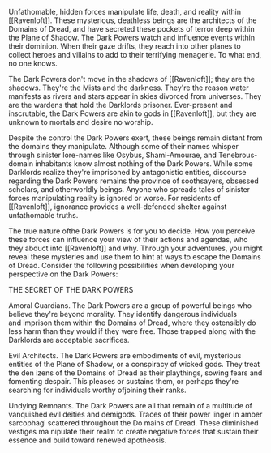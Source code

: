 Unfathomable, hidden forces manipulate life, death, and reality within [[Ravenloft]]. These mysterious, deathless beings are the architects of the Domains of Dread, and have secreted these pockets of terror deep within the Plane of Shadow. The Dark Powers watch and influence events within their dominion. When their gaze drifts, they reach into other planes to collect heroes and villains to add to their terrifying menagerie. To what end, no one knows.

The Dark Powers don't move in the shadows of [[Ravenloft]]; they are the shadows. They're the Mists and the darkness. They're the reason water manifests as rivers and stars appear in skies divorced from universes. They are the wardens that hold the Darklords prisoner. Ever-present and inscrutable, the Dark Powers are akin to gods in [[Ravenloft]], but they are unknown to mortals and desire no worship.

Despite the control the Dark Powers exert, these beings remain distant from the domains they manipulate. Although some of their names whisper through sinister lore-names like Osybus, Shami-Amourae, and Tenebrous-domain inhabitants know almost nothing of the Dark Powers. While some Darklords realize they're imprisoned by antagonistic entities, discourse regarding the Dark Powers remains the province of soothsayers, obsessed scholars, and otherworldly beings. Anyone who spreads tales of sinister forces manipulating reality is ignored or worse. For residents of [[Ravenloft]], ignorance provides a well-defended shelter against unfathomable truths.

The true nature ofthe Dark Powers is for you to decide. How you perceive these forces can influence your view of their actions and agendas, who they abduct into [[Ravenloft]] and why. Through your adventures, you might reveal these mysteries and use them to hint at ways to escape the Domains of Dread. Consider the following possibilities when developing your perspective on the Dark Powers:

THE SECRET OF THE DARK POWERS

Amoral Guardians. The Dark Powers are a group of powerful beings who believe they're beyond morality. They identify dangerous individuals  
and imprison them within the Domains of Dread, where they ostensibly do less harm than they would if they were free. Those trapped along with the Darklords are acceptable sacrifices.

Evil Architects. The Dark Powers are embodiments of evil, mysterious entities of the Plane of Shadow, or a conspiracy of wicked gods. They treat the den­ izens of the Domains of Dread as their playthings, sowing fears and fomenting despair. This pleases or sustains them, or perhaps they're searching for individuals worthy ofjoining their ranks.

Undying Remnants. The Dark Powers are all that remain of a multitude of vanquished evil deities and demigods. Traces of their power linger in amber sarcophagi scattered throughout the Do­ mains of Dread. These diminished vestiges ma­ nipulate their realm to create negative forces that sustain their essence and build toward renewed apotheosis.